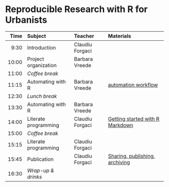 # Reproducible Research with R for Urbanists


| Time | Subject | Teacher | Materials |
|--:|:--|:--|:--|
| 9:30 | Introduction | Claudiu Forgaci | |
| 10:00 | Project organization | Barbara Vreede | |
| 11:00 | _Coffee break_ | | |
| 11:15 | Automating with R | Barbara Vreede | [automation workflow](exercises/02-automation.html) |
| 12:30 | _Lunch break_ | | |
| 13:30 | Automating with R | Barbara Vreede | |
| 14:00 | Literate programming | Claudiu Forgaci | [Getting started with R Markdown](https://datacarpentry.org/r-socialsci/05-rmarkdown/index.html) |
| 15:00 | _Coffee break_ | | |
| 15:15 | Literate programming | Claudiu Forgaci | |
| 15:45 | Publication | Claudiu Forgaci | [Sharing, publishing, archiving](https://reproducible-science-curriculum.github.io/2015-06-01-reproducible-science-idigbio/slides/01-publication-slides.html#/) |
| 16:30 | _Wrap-up & drinks_ | | |

